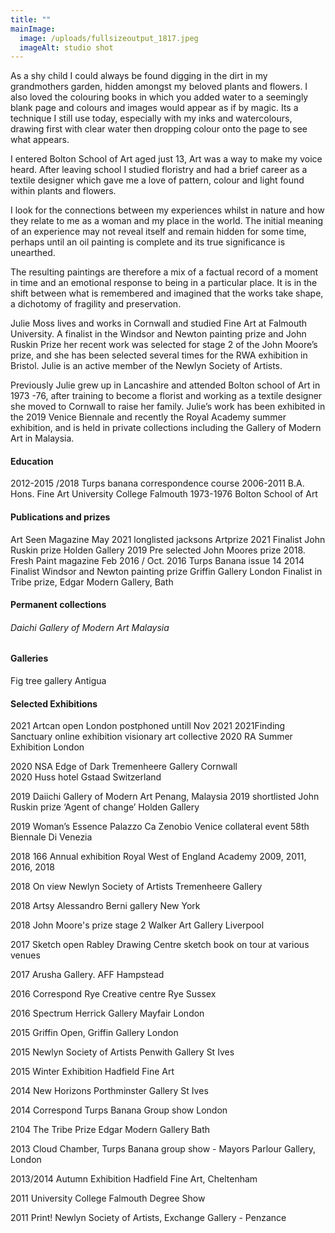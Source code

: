 ```yaml
---
title: ""
mainImage:
  image: /uploads/fullsizeoutput_1817.jpeg
  imageAlt: studio shot
---
```

As a shy child I could always be found digging in the dirt in my grandmothers garden, hidden amongst my beloved plants and flowers. I also loved the colouring books in which you added water to a seemingly blank page and colours and images would appear as if by magic. Its a technique I still use today, especially with my inks and watercolours, drawing first with clear water then dropping colour onto the page to see what appears.

I entered Bolton School of Art aged just 13, Art was a way to make my voice heard. After leaving school I studied floristry and had a brief career as a textile designer which gave me a love of pattern, colour and light found within plants and flowers.

I look for the connections between my experiences whilst in nature and how they relate to me as a woman and my place in the world. The initial meaning of an experience may not reveal itself and remain hidden for some time, perhaps until an oil painting is complete and its true significance is unearthed. 

The resulting paintings are therefore a mix of a factual record of a moment in time and an emotional response to being in a particular place. It is in the shift between what is remembered and imagined that the works take shape, a dichotomy of fragility and preservation. 

Julie Moss lives and works in Cornwall and studied Fine Art at Falmouth University. A finalist in the Windsor and Newton painting prize and John Ruskin Prize her recent work was selected for stage 2 of the John Moore’s prize, and she has been selected several times for the RWA exhibition in Bristol. Julie is an active member of the Newlyn Society of Artists. 

Previously Julie grew up in Lancashire and attended Bolton school of Art in 1973 -76, after training to become a florist and working as a textile designer she moved to Cornwall to raise her family.
Julie’s work has been exhibited in the 2019 Venice Biennale and recently the Royal Academy summer exhibition, and is held in private collections including the Gallery of Modern Art in Malaysia.

#### Education

2012-2015 /2018  Turps banana correspondence course 
2006-2011  B.A. Hons. Fine Art University College Falmouth
1973-1976 Bolton School of Art

#### Publications and prizes

Art Seen Magazine May 2021                                                                                                                                   longlisted jacksons Artprize 2021                                                                                                                           Finalist John Ruskin prize Holden Gallery 2019                                                                                                          Pre selected John Moores prize 2018.                                                                                                                               Fresh Paint magazine Feb 2016 / Oct. 2016
Turps Banana issue 14 2014                                                                                                                                     Finalist Windsor and Newton painting prize Griffin Gallery London 
Finalist in Tribe prize, Edgar Modern Gallery, Bath

#### Permanent collections

###### Daichi Gallery of Modern Art Malaysia

#### Galleries

Fig tree gallery Antigua

#### Selected Exhibitions

2021 Artcan open London  postphoned untill Nov 2021                                                                                        2021Finding Sanctuary online exhibition visionary art collective                                                                              2020 RA Summer Exhibition London 

2020 NSA Edge of Dark Tremenheere Gallery Cornwall \
2020 Huss hotel Gstaad Switzerland 

2019  Daiichi Gallery of Modern Art Penang, Malaysia 
2019 shortlisted John Ruskin prize ‘Agent of change’ Holden Gallery 

2019 Woman’s  Essence Palazzo Ca Zenobio Venice collateral event 58th Biennale Di Venezia 

2018 166 Annual exhibition Royal West of England Academy 2009, 2011, 2016, 2018

2018 On view Newlyn Society of Artists  Tremenheere Gallery 

2018 Artsy Alessandro Berni gallery New York

2018 John Moore's prize stage 2 Walker Art Gallery Liverpool

2017  Sketch open Rabley Drawing Centre  sketch book on tour at various venues

2017 Arusha Gallery. AFF Hampstead 

2016 Correspond Rye Creative centre Rye Sussex 

2016 Spectrum   Herrick Gallery Mayfair London 

2015  Griffin Open, Griffin Gallery  London 

2015 Newlyn Society of Artists Penwith Gallery St Ives

2015 Winter Exhibition Hadfield Fine Art 

2014 New Horizons  Porthminster Gallery St Ives

2014 Correspond   Turps Banana Group show  London 

2104  The Tribe Prize    Edgar Modern Gallery   Bath 

2013 Cloud Chamber, Turps Banana group show - Mayors Parlour Gallery, London 

2013/2014 Autumn Exhibition Hadfield Fine Art, Cheltenham

2011 University College Falmouth Degree Show

2011 Print! Newlyn Society of Artists, Exchange Gallery - Penzance